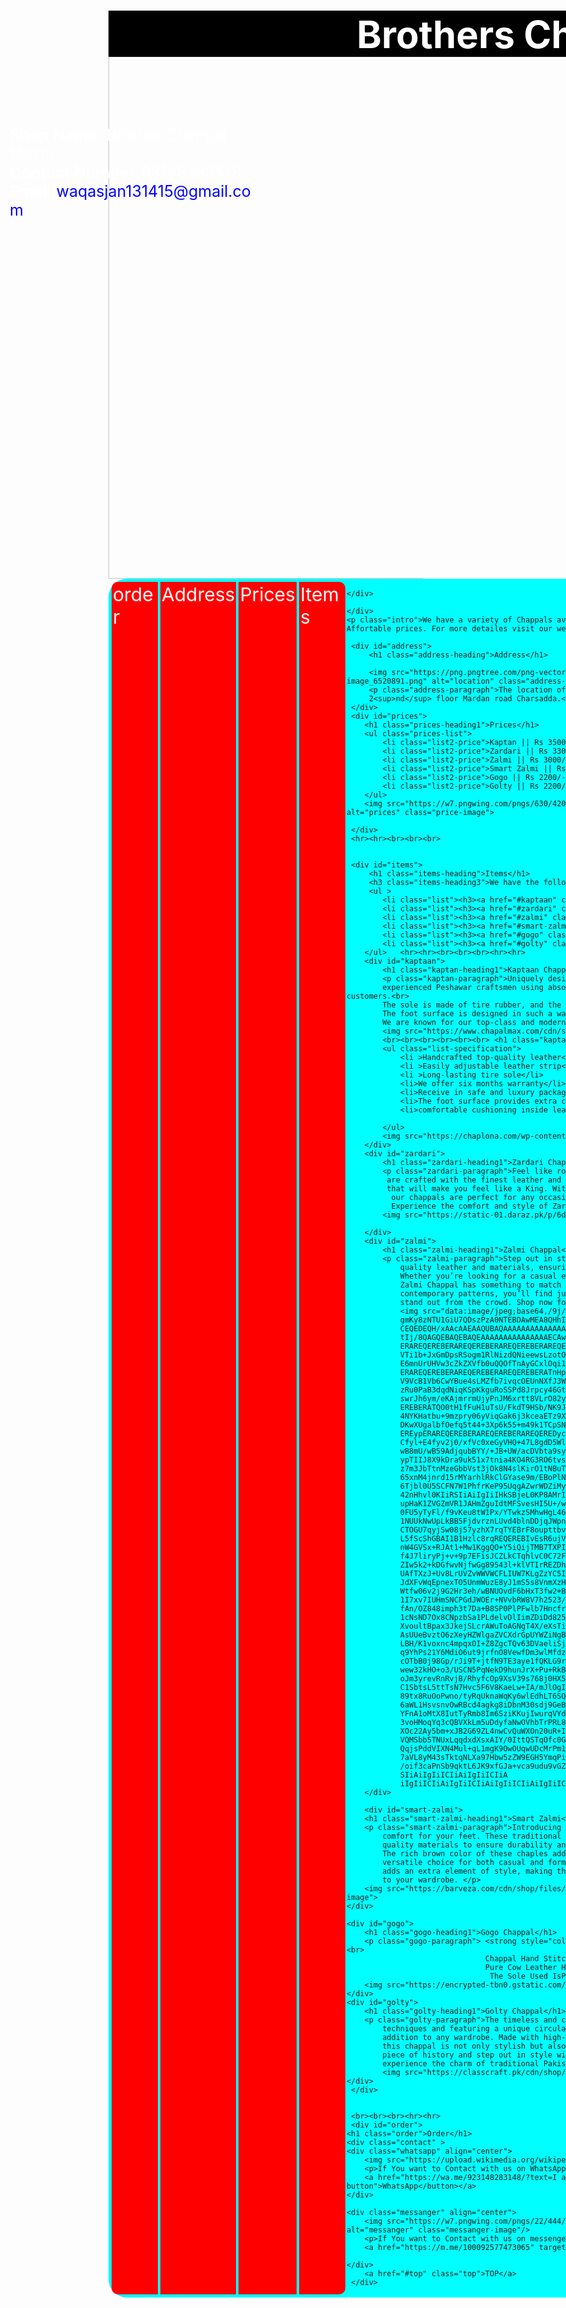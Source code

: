 <!DOCTYPE HTML>

<html>

<head>
    <meta charset="UTF-8">
    <meta name="viewport" content="width=device-width, initial-scale=1">
  <title>Brother Chappal Maker</title>
  <style>
  .email{
        color: blue;
        text-decoration: none;

    }
    .email:hover{
        border: 1px solid red;
        background-color: red;
        border-radius: 15px;
        color:yellow;
    }

    .name{
        border: 2px solid black;

        text-align: center;
        color: white;
        background-color: black;
        position: fixed;
        top: -43px;
        width: 1500px;
        height: 70px;
        font-size: 60px;
        z-index: 1;
    }
    .img{
        width: 1500px;
        height: 900px;
        opacity: 0.9;

    }
    .p1{
        font-size: 25px;
        color: white;
        width: 400px;
        position: absolute;
        top: 200px;
        left: 70px;

    }
    strong{
        color: white;
    }

    strong:hover{
        color: yellow;
        font-family: cursive;
    }
    .order{
        border: 3px solid red;
        background-color: red;
        color: white;
        font-family: cursive;
        border-radius: 30px;
        text-align: center;
        width: 1500px;

    }


    .whatsapp{
        border: 2px solid green;
        border-radius: 30px;
        background-color: yellowgreen;
        color: black;
        width: 200px;
        text-align: center;
        color: white;
        position: relative;
        left: 525px;

    }
    .whatsapp-image{
        width: 100px;
        height: 100px;
        border-radius: 700px;

    }
    .whatsapp-button{
        border: 2px solid green;
        color: green;
        width: 100px;
        font-size: 14px;
        border-radius: 8px;
    }
    .whatsapp-button:hover{
        background-color: green;
        color: white;
    }
    .messanger{
        border: 2px solid blue;
        border-radius: 30px;
        background-color: aqua;
        color: black;
        width: 200px;
        text-align: center;
        color: black;
        position: relative;
        left: 775px;
        bottom: 219px;

    }

    .messanger-image {
        width: 100px;
        height: 100px;
        border-radius: 700px;
    }
    .messanger-button{
        border: 2px solid blue;
        color: blue;
        width: 100px;
        font-size: 14px;
        border-radius: 8px;


    }
    .messanger-button:hover{
         background-color: blue;
        color: white;
    }
    .whatsapp.messanger {
    display: inline-block;
    width: 200px; /* Remove fixed width */
    height: 200px;

}
.intro{
    font-size: 30px;
}
.buttons{
   border: 3px solid aqua;
   border-radius: 30px;
   background-color: aqua;
   width: 1500px;
   display: flex; /* Add this line to make the container flexbox */
   justify-content: center;

}
.order-button{
   border: 2px solid red;
   border-top-left-radius: 10px;
   border-bottom-left-radius: 10px;
   width: 70px;
   font-size: 30px;
   background-color: red;
   color: white;
   text-decoration: none;
   margin: 2px;

}
.order-button:hover{
    background-color: white;
    color: black;
    text-decoration: none;
}
.address1{
   border: 2px solid red;

   width: 120px;
   font-size: 30px;
   background-color: red;
   color: white;
   text-decoration: none;
   margin: 2px;
   text-align: center;
}
.address1:hover{
    background-color: white;
    color: black;
    text-decoration: none;
}
.items{
   border: 2px solid red;
   border-top-right-radius: 10px;
   border-bottom-right-radius: 10px;
   width: 70px;
   font-size: 30px;
   background-color: red;
   color: white;
   text-decoration: none;
   margin: 2px;
}
.items:hover{
     background-color: white;
    color: black;
    text-decoration: none;
}
.prices{
    border: 2px solid red;

width: 120px;
font-size: 30px;
background-color: red;
color: white;
text-decoration: none;
margin: 2px;
text-align: center; 
}
.prices:hover{
    background-color: white;
    color: black;
    text-decoration: none;
}
.top{
    border: 2px solid red;
    border-radius: 20px;
    width: 200px;
    font-size: 30px;
    background-color: red;
    color: white;
    text-decoration: none;
    margin: 2px;
    text-align: center; 
    position: relative;
    bottom: 100px;
    left: 700px; 
}
.top:hover{
    background-color: white;
    color: black;
    text-decoration: none;
}

.address-logo{
    width: 400px;
    height: 400px;
    border-radius: 700px;
}
.address-heading{
    border: 3px solid red;
    border-radius: 30px;
    width: 1500px;
    background-color: red;
    color: white;
    text-align: center;
    font-family: cursive;

}
.address-paragraph{
    border: 2px solid aqua;
    border-top-left-radius: 20px;
    border-bottom-right-radius: 20px;
    font-size: 25px;
    width: 400px;
    background-color: aqua;
    text-align: center;
    color: red;
    position: relative;
    left: 600px;
    bottom: 350px;
}
.address-paragraph:hover{
    border: 2px solid red;
    background-color: red;
    color: white;
    font-family: cursive;
}
.items-heading{
    border: 2px solid red;
    border-radius: 20px;
    background-color: red;
    text-align: center;
    font-family: cursive;
    color: white;
}
.items-heading3{
    color: blue;
    font-family: cursive;
    font-size: 30px;
}
.list{
    border: 2px solid aqua;
    border-radius: 20px;
    background-color: aqua;
    font-size: 18px;
    text-align: center;
    width: 100px;
    display: inline-block;
    margin: 4px;
    color: red;
}


.list:hover{
    background-color: white;
    border: 2px solid blue;

}
.kaptaan:link{
    color: red;
    text-decoration: none;
}
.kaptaan:hover{
    color: red;
    text-decoration: none;
}
.kaptaan:visited{
    color: red;
    text-decoration: none;
}

.kaptan-heading1{
    border: 2px solid aqua;
    border-radius: 30px;
    background-color: aqua;
    font-family: cursive;
    align-items: center;
    color: red;
    width: 800px;
    display: flex;
    justify-content: center;
}
.kaptan-paragraph{
    font-size: 30px;
}
.red-kaptan1{
    width: 400px;
    height: 400px;
    border-radius: 700px;
    position: relative;
    left: 1150px;
    bottom: 300px;
}
.red-kaptan2{
    width: 400px;
    height: 400px;
    border-radius: 700px;
    position: relative;
    left: 1150px;
    bottom: 650px;
}

.kaptan-specification{
     border: 2px solid aqua;
    border-radius: 30px;
    background-color: aqua;
    font-family: cursive;
    align-items: center;
    color: red;
    width: 400px;
    display: flex;
    justify-content: center;
    position: relative;
    bottom: 300px;
}
.list-specification{
    border: 2px solid grey;
    border-top-left-radius: 30px;
    border-bottom-right-radius: 30px;
    font-size: 25px;
    text-align: center;
    list-style-type: none;
    width: 400px;
    position: relative;
    bottom: 300px;
    background-color: grey;
    color: white;
}
.zardari:link{
    color: red;
    text-decoration: none;
}
.zardari:hover{
    color: red;
    text-decoration: none;
}
.zardari:visited{
    color: red;
    text-decoration: none;
}

.zardari-heading1{
    border: 2px solid aqua;
    border-radius: 30px;
    background-color: aqua;
    font-family: cursive;
    align-items: center;
    color: red;
    width: 800px;
    display: flex;
    justify-content: center;
}
.zardari-paragraph{
    font-size: 30px;
}
.zardari-image{
    width: 400px;
    height: 400px;
    border-radius: 700px;
    position: relative;
    left: 1100px;
    bottom: 400px;
}
.zalmi-heading1{
    border: 2px solid aqua;
    border-radius: 30px;
    background-color: aqua;
    font-family: cursive;
    align-items: center;
    color: red;
    width: 800px;
    display: flex;
    justify-content: center;
}
.zalmi-paragraph{
    font-size: 30px;
}
.zalmi-image{
    border-radius: 700px;
    position: relative;
    left: 1200px;
    bottom: 300px; 
}
.zalmi:link{
    color: red;
    text-decoration: none;
}
.zalmi:hover{
    color: red;
    text-decoration: none;
}
.zalmi:visited{
    color: red;
    text-decoration: none;
}
.smart-zalmi:link{
    color: red;
    text-decoration: none;
}
.smart-zalmi:hover{
    color: red;
    text-decoration: none;
}
.smart-zalmi:visited{
    color: red;
    text-decoration: none;
}
.smart-zalmi-heading1{
    border: 2px solid aqua;
    border-radius: 30px;
    background-color: aqua;
    font-family: cursive;
    align-items: center;
    color: red;
    width: 800px;
    display: flex;
    justify-content: center;
}
.smart-zalmi-paragraph{
    font-size: 30px;
}
.smart-zalmi-image{
    width: 250px;
    height: 250px;
    border-radius: 600px;
    position: relative;
    left: 1200px;
    bottom: 300px;
}
.gogo-heading1{
    border: 2px solid aqua;
    border-radius: 30px;
    background-color: aqua;
    font-family: cursive;
    align-items: center;
    color: red;
    width: 800px;
    display: flex;
    justify-content: center;
}
.gogo-paragraph{
    font-size: 30px;
}
.gogo-image{
    width: 200px;
    height: 200px;
    border-radius: 700px;
    position: relative;
    left: 1250px;
    bottom: 200px;
}
.gogo:link{
    color: red;
    text-decoration: none;
}
.gogo:hover{
    color: red;
    text-decoration: none;
}
.gogo:visited{
    color: red;
    text-decoration: none;
}
.golty-heading1{
    border: 2px solid aqua;
    border-radius: 30px;
    background-color: aqua;
    font-family: cursive;
    align-items: center;
    color: red;
    width: 800px;
    display: flex;
    justify-content: center;
}
.golty-paragraph{
    font-size: 30px;
}
.golty:link{
    color: red;
    text-decoration: none;
}
.golty:hover{
    color: red;
    text-decoration: none;
}
.golty:visited{
    color: red;
    text-decoration: none;
}
.golty-image{
    width: 200px;
    height: 200px;
    border-radius: 700px;
    position: relative;
    left: 1250px;
    bottom: 200px;
}
.prices-heading1{
    color: white;
    border: 2px solid red;
    border-radius: 30px;
    background-color: red;
    text-align: center;
    font-family: cursive;
}
.prices-list{
    list-style-type: none;
}
.list2-price{
    border: 1px solid black;
    border-radius: 20px;
    background-color: rgb(57, 57, 57);
    color: white;
    width: 400px;
    font-size: 25px;
    text-align: center;
    

}
.list2-price:hover{
    color: yellow;
}
.price-image{
    width: 200px;
    height: 200px;
    border-radius: 70px;
    border: 3px solid black;
    position: relative;
    left: 900px;
    bottom: 200px;
}





 </style>
</head>

<body>
    <h1 class="name">Brothers Chappal Maker</h1>
    <img src="https://pakhtunwardrobe.com/cdn/shop/products/MAD07604_1_1024x1024@2x.jpg?v=1668556487" alt="chappal" class="img"  id="top"/>
    <p class="p1"><strong>Shop Name:</strong> Brother Chappal Maker.<br>
    <strong>Contact Number:</strong>03148283148<br>
    <strong>Email:</strong><a href="mailto:waqasjan131415@gmail.com" class="email">waqasjan131415@gmail.com</a></p>
    <div class="buttons">
        <a href="#order" class="order-button">order</a>
        <a href="#address" class="address1">Address</a>
        <a href="#prices" class="prices">Prices</a>
        <a href="#items" class="items">Items</a>

    </div>

    </div>
    <p class="intro">We have a variety of Chappals available in our Shop that have good quality and<br>
    Affortable prices. For more detailes visit our website or call us on our WhatsApp number. </p> <hr><hr>

     <div id="address">
         <h1 class="address-heading">Address</h1>

         <img src="https://png.pngtree.com/png-vector/20221211/ourmid/pngtree-d-location-map-icon-logo-symbol-vector-design-clipart-transparent-background-png-image_6520891.png" alt="location" class="address-logo"/>
         <p class="address-paragraph">The location of our Shop is Ghafoor Market shop no 20.<br>
         2<sup>nd</sup> floor Mardan road Charsadda.</p><br><br><br><hr><hr>
     </div>
     <div id="prices">
        <h1 class="prices-heading1">Prices</h1>
        <ul class="prices-list">
            <li class="list2-price">Kaptan || Rs 3500/-</li>
            <li class="list2-price">Zardari || Rs 3300/-</li>
            <li class="list2-price">Zalmi || Rs 3000/-</li>
            <li class="list2-price">Smart Zalmi || Rs 3000/-</li>
            <li class="list2-price">Gogo || Rs 2200/-</li>
            <li class="list2-price">Golty || Rs 2200/-</li>
        </ul>
        <img src="https://w7.pngwing.com/pngs/630/420/png-transparent-price-tag-label-icon-best-price-label-best-price-logo-love-text-heart-thumbnail.png" alt="prices" class="price-image">

     </div>
     <hr><hr><br><br><br>


     <div id="items">
         <h1 class="items-heading">Items</h1>
         <h3 class="items-heading3">We have the following items:</h3>
         <ul >
            <li class="list"><h3><a href="#kaptaan" class="kaptaan">Kaptaan</a></h3></li>
            <li class="list"><h3><a href="#zardari" class="zardari">Zardari</a></h3></li>
            <li class="list"><h3><a href="#zalmi" class="zalmi">Zalmi</a></h3></li>
            <li class="list"><h3><a href="#smart-zalmi" class="smart-zalmi">Smart Zalmi</a></h3></li>
            <li class="list"><h3><a href="#gogo" class="gogo">Gogo</a></h3></li>
            <li class="list"><h3><a href="#golty" class="golty">Golty</a></h3></li>
        </ul>   <hr><hr><br><br><br><hr><hr>
        <div id="kaptaan">
            <h1 class="kaptan-heading1">Kaptaan Chappal</h1>
            <p class="kaptan-paragraph">Uniquely designed Peshawari chappals by Brothers are entirely handcrafted by <br>
            experienced Peshawar craftsmen using absolute cow leather. <br>Pure fine thread is used for stitching carefully to ensure value quality to customers.<br>
            The sole is made of tire rubber, and the upper part of the sole is covered with leather.<br>
            The foot surface is designed in such a way that it offers comfort to the wearer. <br>
            We are known for our top-class and modern design chappals in the market.</p>
            <img src="https://www.chapalmax.com/cdn/shop/files/qqq.jpg?v=1687521339&width=1646" alt="red kaptaan" class="red-kaptan1"/>
            <br><br><br><br><br><br> <h1 class="kaptan-specification">Specifications</h1>
            <ul class="list-specification">
                <li >Handcrafted top-quality leather</li>
                <li >Easily adjustable leather strip</li>
                <li >Long-lasting tire sole</li>
                <li>We offer six months warranty</li>
                <li>Receive in safe and luxury packaging</li>
                <li>The foot surface provides extra comfort</li>
                <li>comfortable cushioning inside leather lining</li>

            </ul>
            <img src="https://chaplona.com/wp-content/uploads/2023/05/Zalmi-Kaptaan-Red-img1.4.jpg" alt="red kaptan" class="red-kaptan2"/>
        </div>
        <div id="zardari">
            <h1 class="zardari-heading1">Zardari Chappal</h1>
            <p class="zardari-paragraph">Feel like royalty in Zardari Chappal! Our traditional Peshawari Chappals<br>
             are crafted with the finest leather and intricate hand-stitched detailing<br>
             that will make you feel like a King. With their classic design, <br>
              our chappals are perfect for any occasion and will add a touch of luxury to any outfit. <br>
              Experience the comfort and style of Zardari Chappal today!</p>
            <img src="https://static-01.daraz.pk/p/6d46d59cb2a8387f1e7adeba4f36d2e7.jpg_750x750.jpg_.webp" alt="zardari chappal" class="zardari-image"/>

        </div>
        <div id="zalmi">
            <h1 class="zalmi-heading1">Zalmi Chappal</h1>
            <p class="zalmi-paragraph">Step out in style with Zalmi Chappal! Our handcrafted chappals are made with the finest <br>
                quality leather and materials, ensuring a comfortable and long-lasting fit. <br>
                Whether you’re looking for a casual evening out or dressing up for a special event,<br>
                Zalmi Chappal has something to match your every need. From classic designs to  <br>
                contemporary patterns, you’ll find just the right pair to make your style  <br>
                stand out from the crowd. Shop now for unmatched quality and luxury!</p>
                <img src="data:image/jpeg;base64,/9j/4AAQSkZJRgABAQAAAQABAAD/2wCEAAoHCBYWFRYUFhUZFRgYGBoYGRoZGBgYGBoZGBgaHhgZGBocIC4mHiErHxoZJj
                gmKy8zNTU1GiU7QDszPzA0NTEBDAwMEA8QHhISHDQrJCQ0NDQ0NDQ0NDQ0NDQ0NDQxNDQ0NDQ0PTQ0NDQ0NDQ0NDQ0NDQ0MTQ0NDE0MTQ0NDQ0P//AABEIAOEA4QMBIgA
                CEQEDEQH/xAAcAAEAAQUBAQAAAAAAAAAAAAAABAIDBQYHAQj/xAA+EAACAQIEAwQHBgUDBQEAAAABAgADEQQSITEFQVEGImGRBxMyQnGBoVJygpKxwRQzYtHwsuHxJENjo
                tIj/8QAGQEBAQEBAQEAAAAAAAAAAAAAAAECAwQF/8QAIhEBAQEAAQQCAgMAAAAAAAAAAAECEQMSITFBURMyBGGB/9oADAMBAAIRAxEAPwDs0REBERAREQEREBERAREQEREB
                ERAREQEREBERAREQEREBERAREQEREBERAREQEREBERAREQERInEMYtGm1VzZVFz1PIAeJNh84FWMxaUkNSo4RFF2ZjYCaNU7XY7FMRw3B5qYJHr6/cQ23KgkafDMeoEscMw
                VTi1b+JxGmDpsRSogm1RlNizdQNieewsLzotOmFAVQFAAAAAAAGwAGwi+Boobjy2Yrg6nMoC9/gLhRf8AFPafb9qLBOIYSphCdA4HrKZ+a7/BSxm8vUUakhfiQP1mKxfFc
                E6mnUrUHVw3cZkZXVfb0uQQOfTnAyGCxlOqi1KbrURtmQhlPzEkzkPFMO3DG/jeG1lq4ViGrUQ4dVBNgwsSSl9L+0ptqRpOk9n+M08XRSvTOjaMp9pGG6t/fmCCNDAysREB
                ERAREQEREBERAREQEREBERAREQEREBERATnHpJxT1KtDBIbFyt7faqMUUkf0qHO/veE6POaY1S3HaQbYNcfhwxK/UmWJXQeH4NKNNKSCyIoVR4AWmp8W7TtUZqWFYBQbNWG
                V9VcB1Vb6CwYBue4sLMZfb7ivqcOEUnNXfJ3WCuEClqpQn3silRzuwmp4JCFUE3Y2uerW8PL5Tn1NcR16WO6+Un+ERnzPeo+YuGdmcgsLEKWJIFtLfHqZU5pJofVoehyKfI
                zRu0PaB3dqdNiqKSpKkguRoSSPd8Jrpcy46GtTm1rXVzm8ZjrD4WkRqi2Ksl1GXuP7SgryM1vs7xZuF416Ru9CpY2vY5CTkccsynMvjrtpbXuC8Weg1xcofbTkR1tyI6zL9
                swrJh6ym/eKAjmrrmUjyPnJM6xrtt8VLrO82ycWO64PFJVRaiMGR1DKw2IO0kTn/o54iRnoMykMq1qYz5nvUF3LA7ZiQ4tcXZ9eQ6BNuRERAREQEREBERAREQEREBERAREQ
                EREBERATQO0tH1fFuH1uTsU/FkdT9HSb/NK9JhCUKGJ97D4mnUA5sNcyj6H8MsSsX6RKubFYenrZULaKCt2qKe8T7J//AB0I3sRIdTuo7fZR2/KjEfWW+2ldW4kjKM6rRod
                4NYKHatbu+9mzpry06yViqGak6j3kceaETz9X9o9XR/WuVWlJEuprDLPpSPDyv8NF7i/tXU+X+8ncSqFuGo25pOP/AFcqP/VxMVgXs9jpqD5HWZzhGMoqBTrKzp65ndVAN0
                DKwXUgalbfOefq5t44+3Xp6k55+m49k1TCpSNUjO5pPUzGzIrtlwtIWFzYF3KnbN4WnU587cT4u9dnqP7TVg62Y2TukWC210CC/LLp7Rn0Fgq+enTf7aK35lB/eTWbPaS8p
                EREypERAREQEREBERAREQEREBERAREQEREDycm9MH8/C66erqWHIHMtyPp5CdanIvS83/VYcdKLHzc/2mse2denPcBXCVQWAIF9TupGoKdG0y/iM6vw186KxG4F5yBvbnXO
                Cfyl+E4fyv2j0/xfVc0xeGyVHQ+47L8gdD5Wlpkmz9uOHFKgrqO69lfwcDQn4gfTxmssZ7elruxK8vUz26sY6uxU3l3BVNfjPMRQLmwFzufADcyPSOV7dDHdO7hOPHLKNs/
                wB8mU/wB59AdjqubBYY/+JB+UW/acDVbta9sykXtfdTyncPR1UzcOwx37rjyqOJnq+lz7bPEROLZERAREQEREBERAREQEREBERAREoZgBcmwHMwKoJmo8f7e4XDDKrfxFQm
                ypTIIJ8X9kDra9uk51x7tnia4KO4RG3RO6tvsk+03z0PQbTWcXTN1I3ftT6QqdDNTw4FWoNC5/lqfC3tn4aeM5bxLi1XE1BVrMXfKyjQAADUKoGgGv1mIxNfcxwysCqsxAu
                z7m3JbTtnMzeGbbVst3jOk8N4slKirO1tNBuT4Ac5zxkU/ENe/UEbeYkgOeZvbT5Tl1Oj+TU59R1x1eyeG34/tR6xWQUVKMLH1hvcfdGx+ek1xsMpOlwOgOg8ATcyyjy8Kk
                65xnM4jnrd15rMYarhlRkClGYase9m/EBoPlNMx9O1Tu67n8oJP0Ey9R5FdAd/EX56ix+hmfw8a7pV/JzntsXsO/sN0InVfR9xqhQwpw9evToNTq1FVatREYoxDqRci47+4
                6Tjbl0U5SCFN7W1PhfrKeP95UqgAZwrWDZiMy2bN9k5kJt0I5Wl35nDOfD6ewvEaNT+XVSp9x1b9DJc+PaDsGBTMGGxS4b5Eaz6A9EvGa9bDvTxDl2p5SpY3bK2bQn3rZRr
                42nHhvl0KIiRSIiAiIgIiIHkSBjeL0KP8AMrIm4sWF7gXItvexBmOftlgh/wB8H4I5H0WJLRsETTOKekXCop9XmrtyUKyL82YbfAGaLxT0g4urcK4pL0pix+bG7eVpudPVZ
                upHaK1ZVGZmVR1JAHmZguIdtMFSvesHI5U+/wDUd36zheK4i7nM7s56sSx8zIrOTOk6P3U7nT+K+lI6ihRC/wBVQ3P5V0HmZpHFe0uIxH82qzj7N8q/lWw+kwt4m84k9Rm2
                0FU5yTyFl/f9vKeu8tW1Px/YTwkzSMhwHgL46sMOjqhZWbMwLABRfYdTYfObJiPRLiaCPV9fSqCmrvlCuGNluQt9Lm01/s32gbA1/Xogc5GQq11BDW5gciAf8vJHHfSJj69
                1NUUkNwUpLkBB5FjdvrznLUvd4blnDDjqJWpnlRLd4bHUjp4zxTOzmuqZcvLQlwSKGUEz12lsEtoNBzP9vGEXqGF9Yr32HTmb3t9LfMypwMmyHKzaZTcgZSM7DcWzAWIIsf
                CTOGU7qyjSw08j57yzhX7rqTYEBrF8oupttbvNlZgBpufgc6ixAXEG1gqj5E/RiR/zN09FWOK47Kxv62m6a9RZx9EI+c0fJYkdDbymT7P4/wBRiaNbkjqx+7fvD8t4uec2L
                L5fScShGBAI1B1Hzlc8rqREQEREBIvEsR6ujVqfYpu/5VJ/aSphO2FXLgcSetF1/OMo/WBxenw166GoDd7ZixN87M75s3iQF18BMRVBVirbgkHW+o31G82D+O9ThAFPfqWC
                nW4GVSx+RJAt1+Mw1KggQO+Y5iQijTMB7TXPIHpzGtp16fdzefXwnU7eJx7Q2YyiZH1FNtmKG2mYXHwut7eUs18C6i5Fx1Uhhp8P3nfly4Q7QBLmWLSooyz0LKogWWHe+X6
                f4J7liryPj+v+9p7EFisJCZLkCTqhlvC0C72F/kCTrpcAanS5+UxpqJ6A5VvobDmDyuNR4Wlsp008Nh8ukuqO6TYC7E2UZVFzewHIa7S2BNT0l9qFc3tbXpzl5Uc7KR4nT9
                ZIw5k2+kDGfwvNjfwGg89543l+klVTIrREZDhb2v8AD9JSQEqnUhSTqoBORxqFzaXytbWW8G9jLmJGZKb9VyfND/YiKsWKuBOc5mCG9mUhiQVOVgcoI3B5zK8E4KGcM17DX
                UAfTXzJ+Uv8LrUVZvWWVWCFLIUW7KLgZzYC5IzE2OW99RK8X2iQKRSGTbW121ve3ugiw+1v4Ty731brtzP9ejOen291v+OldjuJFmqYc6imAUPRb2K36A2t85tk5N6MeLj+
                JdXFvWqEpnexTO5UnmWuzE8yJ1mS5s8VnmXzHsREgREQE1b0jORw7EEAn+XsL6euS5+QuflNplLC+h1BgfNT4hXy5h7K5QVubgAAXBNuXK0uYrvEMhuqpa1rMqobZmB63vo
                Wtfw06v2j9G2Hr3eh/wBNUOvdF6bHxT3fw2+BnLONcExODfLiKZUcnXvI33W2+RsfCd86lYsqGKkrpYllN1YqfAygYsOe/Zz3j3r5szADMWHeNrAgEkb9TKhTVjZWt7A7/d
                1I7xv7IUHmSNCPGdJWOEr+NVvbRW8V7h2523/zwlPqaLbOyfeF/qNv+fnEagwAaxINyCOimzH4A28xLWaPHwJp4c/uFH+6wJ/zw/uL2mwlTbIT92z87e7fw8xI+aVjEsPeY
                fAn/OZ848imph3t7Da+B8SP0PlPFwlb7HncfrbrK2xj/bb8x8P7DykWtWZt2LfEk/5ufOLz9kU4lHX2mQeF7nyl/hlPuO176Mb2a2gyjbbvMLE6XtfocbXMy2B7tHxYKN2B
                1cNsND7Ox8CNpzbSa1PLdelvDlIimZDiDd825gfoBMcN50nphLoGS82kh0JLI0lEeoZYMutLLRBXTbWS81qCdM55ff8A2A8pBBkmrpTQdST9BceZi+x5inBRdtAt+8xNwzg
                XvoultBpax3JkejSLcrAWuToAGNgT4X/eXsTiWREKnXLlAzBvbeoCAtu5e5031vzmR4J2Q4hiypFNqSAAZ62ZQFGwRW7xFtgBbxEx3cNccsh2Apl8fh0QErTz1Xa2oAQi56
                AsUUeBvztO6zXeyHZWlgaZVCXdrGpUYWZiNgB7qjWw+pmxTz6vNbk4exESKREQEREBLVakrqVZQynQhgCCPEHeXYgaJxv0Y4OtdqebDt/Rql/uHb8JE0bifo0x9K5plMSv9
                LBH/K1voxnc4mpqxOI+Z8ZgcTQv63DVaeliSjhSDuC1spHzlhOKXOYkNdlY5lDElRYAtva3K9p9PzHYzgeGq/zcPRqffpIx8yJr8l+We184nEqRbubWvc3ve+be1+XS3K+s
                q9YhPs21Y6MdiO6ut9jrfnO8VewfDm3wlMfdzJ/pIkB/Rjw0m/qGHwq1f/qX8k+l7XEwU+zfRd2O49o6W0PTl1lmrXQbBR7XMk6nTnuBoPredvT0W8NH/ac+Bq1P2MyeG7C
                cOTbB0j98Gp/rJi9T+jtfN9TE3aye1fQKLG9raAa7cpnKQtRy6jvU7jMBstT3NyRffle3vCfR+FwNOmLU6aUx0RFQeQE+feJq2fEix7uIbMO7YFalRdb68ztp15S51ymosY
                wew32kHO+o3/USCN5PqNekD9hunJrX+Pu+RkBd51jFScNJrHSQ6Iko7SiK8tmVvKbSootew6m0v8RazBR7q6jxOp+lpd4bTu5Y2yqDe/w1+Ite/wAZGa9R9Bcu4AAt7xsAP
                oJm3yrevRnRvjB/RhyfcOp9XsV39s768j0HX5zL0T0c1TF1rd3uqhso9pnZtF0Ggp6DTWdNnm17dZ6exETKkREBERAREQEREBERAREQEREBERA8nBe1mFyY/GU7WDlnXRfe
                C1SbtsL5ttTsN7Hvc5F6V8KaeLw+IA/mJlOgIzUXvqDobioND9kzePaa9NL4awLFGuQ4IsOvgOti1vG0hMhVip3Bt8fEeBGvzl2oMjEKfZNwbg6bqbgkdNpMxNMVEWooObY
                89tx8RuOoPwno/tyRqUknaWqKy6wlEdhLT6SQ8rwWGztmPdVdSTyH94tBx6ujlv3nJv8ADTNry5DxEjYVPaYi4VbbKwzOCFuGO25uL2sJ7j6+dy2w2UdFGwty628ZcoUiy0
                6aWL1HsvsnvOwRBcd4agkg8iDbnM30sdj9GeB9Xgka1jVd6h8RfKp/Kin5zb5HwGFWlTSkvsoiovwVQB+kkzzW83l1IiJAiIgIiICIiAiIgIiICIiAiIgIiIHk0z0pcP8AW
                YFnA1oMtX8IutTyRmb8Im6SziKKujIwurqVYdQwsR5GWXi8j5srm6q+9gEbnqo7nKwGUADUk5Gkngh79j7HvHXS2qkWI10PO9sx5aeVOHtRrVcI9yyuaV+7ckG9N7sQBmBU
                3voHMoqYq3cQBVXkLm5uDdyfaNwOVhbTrPRL8OVi6pN7nc67W+nKVOwAudJe4Zw6rWPcQt/Vso+LTZqfYgMnfch9wV2B+B3nPfXzjxb5dcdHWvMjT1GbXlyH7mS6gIoHKCQ
                XOc22Ay5bm+xJB2G69ZL4nwCvQuWXOn20uR+Ibr+njMUuJZNRYjoRcW3sf9uvS4m87zuc5rnrGs3ixFpUS7WGnMk3sq3sWawJA1Gtpuvo24b6/GmsQcmGUEA2PfZSlJSQAC
                VQMSbb5TNUxLqqdxdXsxAIY/0IttQSTqOfc0G07b2I4F/CYVabAesc+sqn/wAjAXF+igKo+7M714XMbHEROLZERAREQEREBERAREQEREBERAREQEREBERA5P6WOEZWTEqml
                QqjsPddVIXN4Mul+qL1mgK9OwOUqwUDcMrPm1Z1YbZfdHMfKfRfEMElem1GoodHGVlPMfsed5pFb0TYM+zVrr+Km36pebzvicVmxoydrKqghGKiy5BZLC3tZgqC/ha1vGS0
                7aVL8yM43sTktqNLXa97Hbw5zZW9EGH5YmqPiqH9AJYb0Pp7uLYfGkD+jiS56d+G5vc+WGTtq91uABds3czd33coLi563sJhMbiqVVw7JkJsXRO4GObvBbk5Tl1zdTa3Oba
                /oif3caPnSb9qktL6JK9xfGJa+vca9udu9vGZjPnM4Na1rxq8rHo54EcViDiagvToMCNAFeuAMtraWQWbbcr0M7LIHB+GU8NRShSXKiCw6knVmY8ySSSepk+TV5rMnD2IiR
                SIiAiIgIiICIiAiIgIiICIiA
                iIgIiICIiAiIgIiICIiAiIgIiICIiAiIgIiICIiAiIgIiICIiAiIgIiICIiAiIgIiICIiAiIgIiICIiAiIgIiIH//Z" alt="zalmi" class="zalmi-image">
        </div>

        <div id="smart-zalmi">
        <h1 class="smart-zalmi-heading1">Smart Zalmi</h1>
        <p class="smart-zalmi-paragraph">Introducing the Smart Zalmi Brown Peshawari Chaples, the perfect blend of style and <br>
            comfort for your feet. These traditional Pakistani sandals are handcrafted with the highest <br>
            quality materials to ensure durability and long-lasting <br><br>
            The rich brown color of these chaples adds a touch of elegance to any outfit, making them a <br>
            versatile choice for both casual and formal occasions. The intricate embroidery on the straps <br>
            adds an extra element of style, making these chaples a unique and eye-catching addition <br>
            to your wardrobe. </p>
        <img src="https://barveza.com/cdn/shop/files/WhatsAppImage2023-07-14at12.12.54PM.jpg?v=1689319695&width=1646" alt="smart zalmi" class="smart-zalmi-image">
    </div>

    <div id="gogo">
        <h1 class="gogo-heading1">Gogo Chappal</h1>
        <p class="gogo-paragraph"> <strong style="color:blue">Brothers Chappal Makers</strong>Brings You Unique And Vibrant Footwear Choice Double Sole, GoGo <br>
                                   Chappal Hand Stitched, Hand Made. This Peshawari Traditional Design Chappal With 100% <br>
                                   Pure Cow Leather Hand Stitched. By The Traditional Experts Craftsmen's Of Charsadda City.<br>
                                    The Sole Used IsPure Tire Rubber And Best Quality To Make Your Steps More Gripper. </p>
        <img src="https://encrypted-tbn0.gstatic.com/images?q=tbn:ANd9GcQGxmP00QEg8F00VmOmut7b5u0QSnf7CwVpSw&usqp=CAU" alt="gogo chappal" class="gogo-image">
    </div>
    <div id="golty">
        <h1 class="golty-heading1">Golty Chappal</h1>
        <p class="golty-paragraph">The timeless and classic Golti Charsadda Chappal! Handcrafted with traditional<br>
            techniques and featuring a unique circular design, the Golti Chappal is the perfect<br>
            addition to any wardrobe. Made with high-quality leather and durable materials,<br>
            this chappal is not only stylish but also comfortable and long-lasting. Get your hands on a<br>
            piece of history and step out in style with the Golti Charsadda Chappal. Order now and<br>
            experience the charm of traditional Pakistani footwear!</p>
            <img src="https://classcraft.pk/cdn/shop/products/4.jpg?v=1710561240&width=1646" alt="chappal" class="golty-image">
    </div>
     </div>


     <br><br><br><hr><hr>
     <div id="order">
    <h1 class="order">Order</h1>
    <div class="contact" >
    <div class="whatsapp" align="center">
        <img src="https://upload.wikimedia.org/wikipedia/commons/thumb/6/6b/WhatsApp.svg/1024px-WhatsApp.svg.png" alt="whatsapp" class="whatsapp-image"/>
        <p>If You want to Contact with us on WhatsApp. <br>Then Please Press the botton</p>
        <a href="https://wa.me/923148283148/?text=I am Interested in your Product can we talk?" target="_blank"><button class="whatsapp-button">WhatsApp</button></a>
    </div>

    <div class="messanger" align="center">
        <img src="https://w7.pngwing.com/pngs/22/444/png-transparent-messenger-facebook-messenger-messenger-logo-social-media-icon-thumbnail.png" alt="messanger" class="messanger-image"/>
        <p>If You want to Contact with us on messenger. <br>Then Please Press the botton</p>
        <a href="https://m.me/100092577473065" target="_blank"><button class="messenger-button">Messenger</button></a>

    </div>
        <a href="#top" class="top">TOP</a>
     </div>

</body>

</html>
